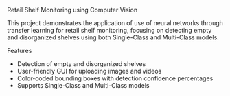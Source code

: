 Retail Shelf Monitoring using Computer Vision

This project demonstrates the application of use of neural networks through transfer learning for retail shelf monitoring, focusing on detecting empty and disorganized shelves using both Single-Class and Multi-Class models.

Features

- Detection of empty and disorganized shelves
- User-friendly GUI for uploading images and videos
- Color-coded bounding boxes with detection confidence percentages
- Supports Single-Class and Multi-Class models
